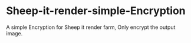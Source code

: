 # Sheep-it-render-simple-Encryption
A simple Encryption for Sheep it render farm, Only encrypt the output image.
